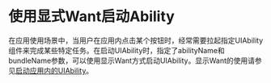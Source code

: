 # 使用显式Want启动Ability


在应用使用场景中，当用户在应用内点击某个按钮时，经常需要拉起指定UIAbility组件来完成某些特定任务。在启动UIAbility时，指定了abilityName和bundleName参数，可以使用显示Want方式启动UIAbility。显示Want的使用请参见[启动应用内的UIAbility](uiability-intra-device-interaction.md#启动应用内的uiability)。
